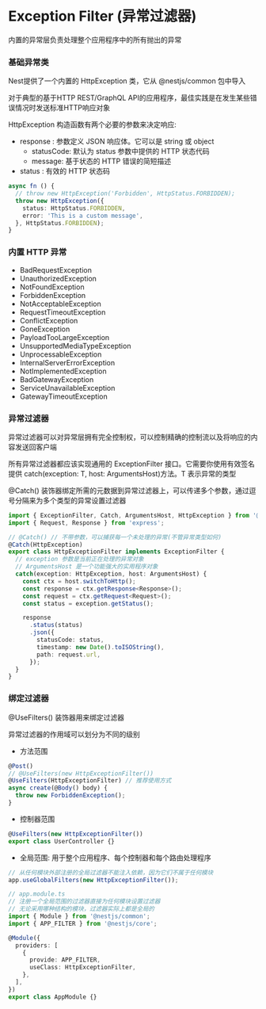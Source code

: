 # Exception Filter (异常过滤器)
内置的异常层负责处理整个应用程序中的所有抛出的异常


### 基础异常类
Nest提供了一个内置的 HttpException 类，它从 @nestjs/common 包中导入

对于典型的基于HTTP REST/GraphQL API的应用程序，最佳实践是在发生某些错误情况时发送标准HTTP响应对象

HttpException 构造函数有两个必要的参数来决定响应:
* response : 参数定义 JSON 响应体。它可以是 string 或 object
  * statusCode: 默认为 status 参数中提供的 HTTP 状态代码 
  * message: 基于状态的 HTTP 错误的简短描述
* status : 有效的 HTTP 状态码

```typescript
async fn () {
  // throw new HttpException('Forbidden', HttpStatus.FORBIDDEN);
  throw new HttpException({
    status: HttpStatus.FORBIDDEN, 
    error: 'This is a custom message',
  }, HttpStatus.FORBIDDEN);
}
```


### 内置 HTTP 异常
* BadRequestException
* UnauthorizedException
* NotFoundException
* ForbiddenException
* NotAcceptableException
* RequestTimeoutException
* ConflictException
* GoneException
* PayloadTooLargeException
* UnsupportedMediaTypeException
* UnprocessableException
* InternalServerErrorException
* NotImplementedException
* BadGatewayException
* ServiceUnavailableException
* GatewayTimeoutException


### 异常过滤器
异常过滤器可以对异常层拥有完全控制权，可以控制精确的控制流以及将响应的内容发送回客户端

所有异常过滤器都应该实现通用的 ExceptionFilter<T> 接口。它需要你使用有效签名提供 catch(exception: T, host: ArgumentsHost)方法。T 表示异常的类型

@Catch() 装饰器绑定所需的元数据到异常过滤器上，可以传递多个参数，通过逗号分隔来为多个类型的异常设置过滤器
```typescript
import { ExceptionFilter, Catch, ArgumentsHost, HttpException } from '@nestjs/common';
import { Request, Response } from 'express';

// @Catch() // 不带参数，可以捕获每一个未处理的异常(不管异常类型如何)
@Catch(HttpException)
export class HttpExceptionFilter implements ExceptionFilter {
  // exception 参数是当前正在处理的异常对象
  // ArgumentsHost 是一个功能强大的实用程序对象
  catch(exception: HttpException, host: ArgumentsHost) {
    const ctx = host.switchToHttp();
    const response = ctx.getResponse<Response>();
    const request = ctx.getRequest<Request>();
    const status = exception.getStatus();

    response
      .status(status)
      .json({
        statusCode: status,
        timestamp: new Date().toISOString(),
        path: request.url,
      });
  }
}
```


### 绑定过滤器
@UseFilters() 装饰器用来绑定过滤器

异常过滤器的作用域可以划分为不同的级别
* 方法范围
```typescript
@Post()
// @UseFilters(new HttpExceptionFilter())
@UseFilters(HttpExceptionFilter) // 推荐使用方式
async create(@Body() body) {
  throw new ForbiddenException();
}
```
* 控制器范围
```typescript
@UseFilters(new HttpExceptionFilter())
export class UserController {}
```
* 全局范围: 用于整个应用程序、每个控制器和每个路由处理程序
```typescript
// 从任何模块外部注册的全局过滤器不能注入依赖，因为它们不属于任何模块
app.useGlobalFilters(new HttpExceptionFilter());

// app.module.ts
// 注册一个全局范围的过滤器直接为任何模块设置过滤器
// 无论采用哪种结构的模块，过滤器实际上都是全局的
import { Module } from '@nestjs/common';
import { APP_FILTER } from '@nestjs/core';

@Module({
  providers: [
    {
      provide: APP_FILTER,
      useClass: HttpExceptionFilter,
    },
  ],
})
export class AppModule {}
```












